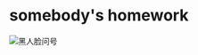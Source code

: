 
# somebody's homework

![黑人脸问号](http://ogdiuz21t.bkt.clouddn.com/TB1CAJjLFXXXXXeXpXXXXXXXXXX.tfsprivatejpg_620x10000.jpg)
